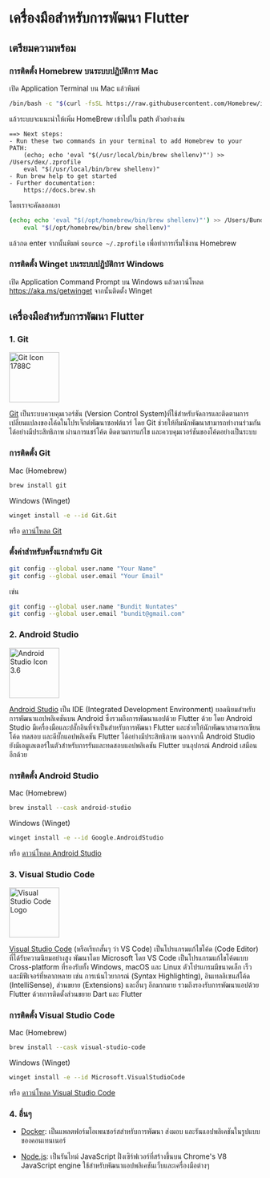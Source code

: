 # เครื่องมือสำหรับการพัฒนา Flutter

## เตรียมความพร้อม

### การติดตั้ง Homebrew บนระบบปฏิบัติการ Mac

เปิด Application Terminal บน Mac แล้วพิมพ์

```bash
/bin/bash -c "$(curl -fsSL https://raw.githubusercontent.com/Homebrew/install/HEAD/install.sh)"
```

แล้วระบบจะแนะนำให้เพิ่ม HomeBrew เข้าไปใน path ตัวอย่างเช่น

```
==> Next steps:
- Run these two commands in your terminal to add Homebrew to your PATH:
    (echo; echo 'eval "$(/usr/local/bin/brew shellenv)"') >> /Users/dex/.zprofile
    eval "$(/usr/local/bin/brew shellenv)"
- Run brew help to get started
- Further documentation:
    https://docs.brew.sh
```

โดยเราจะคัดลอกเอา

```bash
(echo; echo 'eval "$(/opt/homebrew/bin/brew shellenv)"') >> /Users/Bundit/.zprofile
    eval "$(/opt/homebrew/bin/brew shellenv)"
```

แล้วกด enter จากนั้นพิมพ์ `source ~/.zprofile` เพื่อทำการเริ่มใช้งาน Homebrew

### การติดตั้ง Winget บนระบบปฏิบัติการ Windows

เปิด Application Command Prompt บน Windows แล้วดาวน์โหลด https://aka.ms/getwinget จากนั้นติดตั้ง Winget

## เครื่องมือสำหรับการพัฒนา Flutter

### 1. Git

<img src='https://git-scm.com/images/logos/downloads/Git-Icon-1788C.svg' alt='Git Icon 1788C' width='100'/>

[Git](https://git-scm.com) เป็นระบบควบคุมเวอร์ชัน (Version Control System)ที่ใช้สำหรับจัดการและติดตามการเปลี่ยนแปลงของโค้ดในโปรเจ็กต์พัฒนาซอฟต์แวร์ โดย Git ช่วยให้ทีมนักพัฒนาสามารถทำงานร่วมกันได้อย่างมีประสิทธิภาพ ผ่านการแชร์โค้ด ติดตามการแก้ไข และควบคุมเวอร์ชันของโค้ดอย่างเป็นระบบ

### การติดตั้ง Git

Mac (Homebrew)

```bash
brew install git
```

Windows (Winget)

```bash
winget install -e --id Git.Git
```

หรือ [ดาวน์โหลด Git](https://git-scm.com/download/win)

### ตั้งค่าสำหรับครั้งแรกสำหรับ Git

```bash
git config --global user.name "Your Name"
git config --global user.email "Your Email"
```

เช่น

```bash
git config --global user.name "Bundit Nuntates"
git config --global user.email "bundit@gmail.com"
```

### 2. Android Studio

<img src="https://upload.wikimedia.org/wikipedia/commons/9/95/Android_Studio_Icon_3.6.svg" alt="Android Studio Icon 3.6" width="100"/>

[Android Studio](https://developer.android.com/studio) เป็น IDE (Integrated Development Environment) ยอดนิยมสำหรับการพัฒนาแอปพลิเคชันบน Android ซึ่งรวมถึงการพัฒนาแอปด้วย Flutter ด้วย โดย Android Studio มีเครื่องมือและปลั๊กอินที่จำเป็นสำหรับการพัฒนา Flutter และช่วยให้นักพัฒนาสามารถเขียนโค้ด ทดสอบ และดีบั๊กแอปพลิเคชัน Flutter ได้อย่างมีประสิทธิภาพ นอกจากนี้ Android Studio ยังมีเอมูเลเตอร์ในตัวสำหรับการรันและทดสอบแอปพลิเคชัน Flutter บนอุปกรณ์ Android เสมือนอีกด้วย

### การติดตั้ง Android Studio

Mac (Homebrew)

```bash
brew install --cask android-studio
```

Windows (Winget)

```bash
winget install -e --id Google.AndroidStudio
```

หรือ [ดาวน์โหลด Android Studio](https://developer.android.com/studio)

### 3. Visual Studio Code

<img src="https://code.visualstudio.com/assets/images/code-stable.png" alt="Visual Studio Code Logo" width="100"/>

[Visual Studio Code](https://code.visualstudio.com/) (หรือเรียกสั้นๆ ว่า VS Code) เป็นโปรแกรมแก้ไขโค้ด (Code Editor) ที่ได้รับความนิยมอย่างสูง พัฒนาโดย Microsoft โดย VS Code เป็นโปรแกรมแก้ไขโค้ดแบบ Cross-platform ที่รองรับทั้ง Windows, macOS และ Linux ตัวโปรแกรมมีขนาดเล็ก เร็ว และมีฟีเจอร์ที่หลากหลาย เช่น การเน้นไวยากรณ์ (Syntax Highlighting), อินเทลลิเซนส์โค้ด (IntelliSense), ส่วนขยาย (Extensions) และอื่นๆ อีกมากมาย รวมถึงรองรับการพัฒนาแอปด้วย Flutter ด้วยการติดตั้งส่วนขยาย Dart และ Flutter

### การติดตั้ง Visual Studio Code

Mac (Homebrew)

```bash
brew install --cask visual-studio-code
```

Windows (Winget)

```bash
winget install -e --id Microsoft.VisualStudioCode
```

หรือ [ดาวน์โหลด Visual Studio Code](https://code.visualstudio.com/)

### 4. อื่นๆ

- [Docker](https://www.docker.com/): เป็นแพลตฟอร์มโอเพนซอร์สสำหรับการพัฒนา ส่งมอบ และรันแอปพลิเคชันในรูปแบบของคอนเทนเนอร์

- [Node.js](https://nodejs.org/en/): เป็นรันไทม์ JavaScript ฝั่งเซิร์ฟเวอร์ที่สร้างขึ้นบน Chrome's V8 JavaScript engine ใช้สำหรับพัฒนาแอปพลิเคชันเว็บและเครื่องมือต่างๆ
